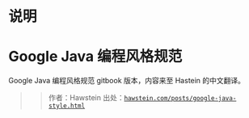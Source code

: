# 说明

# Google Java 编程风格规范

Google Java 编程风格规范 gitbook 版本，内容来至 Hastein 的中文翻译。

> > 作者：Hawstein
> > 出处：[`hawstein.com/posts/google-java-style.html`](http://hawstein.com/posts/google-java-style.html)